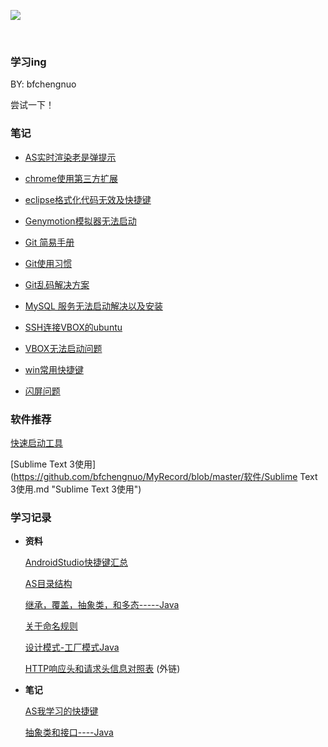 ![](https://github.com/bfchengnuo/MyRecord/blob/master/img%2Flove.png)

<br >

### 学习ing

BY: bfchengnuo

尝试一下！

### 笔记

- [AS实时渲染老是弹提示](https://github.com/bfchengnuo/MyRecord/tree/master/%E7%AC%94%E8%AE%B0/AS实时渲染报错.md)

- [chrome使用第三方扩展](https://github.com/bfchengnuo/MyRecord/tree/master/%E7%AC%94%E8%AE%B0/chrome使用第三方扩展.md)

- [eclipse格式化代码无效及快捷键](https://github.com/bfchengnuo/MyRecord/tree/master/%E7%AC%94%E8%AE%B0/eclipse格式化代码无效及快捷键.md)

- [Genymotion模拟器无法启动](https://github.com/bfchengnuo/MyRecord/tree/master/%E7%AC%94%E8%AE%B0/Genymotion模拟器无法启动.md)

- [Git 简易手册](https://github.com/bfchengnuo/MyRecord/blob/master/%E7%AC%94%E8%AE%B0/Git%20%E7%AE%80%E6%98%93%E6%89%8B%E5%86%8C.md "Git 简易手册")

- [Git使用习惯](https://github.com/bfchengnuo/MyRecord/tree/master/%E7%AC%94%E8%AE%B0/git技巧.md)

- [Git乱码解决方案](https://github.com/bfchengnuo/MyRecord/blob/master/%E7%AC%94%E8%AE%B0/Git%E4%B9%B1%E7%A0%81%E8%A7%A3%E5%86%B3%E6%96%B9%E6%A1%88.md "Git乱码解决方案")

- [MySQL 服务无法启动解决以及安装](https://github.com/bfchengnuo/MyRecord/tree/master/%E7%AC%94%E8%AE%B0/MySQL服务无法启动解决以及安装.md)

- [SSH连接VBOX的ubuntu](https://github.com/bfchengnuo/MyRecord/blob/master/%E7%AC%94%E8%AE%B0/SSH%E8%BF%9E%E6%8E%A5VBOX%E7%9A%84ubuntu.md "SSH连接VBOX的ubuntu")

- [VBOX无法启动问题](https://github.com/bfchengnuo/MyRecord/blob/master/%E7%AC%94%E8%AE%B0/VBOX%E6%97%A0%E6%B3%95%E5%90%AF%E5%8A%A8%E9%97%AE%E9%A2%98.md "VBOX无法启动问题")

- [win常用快捷键](https://github.com/bfchengnuo/MyRecord/tree/master/%E7%AC%94%E8%AE%B0/常用快捷键.md)

-  [闪屏问题](https://github.com/bfchengnuo/MyRecord/tree/master/%E7%AC%94%E8%AE%B0/闪屏问题.md)





### 软件推荐

[快速启动工具](https://github.com/bfchengnuo/MyRecord/blob/master/软件/快速启动工具.md "快速启动工具")

[Sublime Text 3使用](https://github.com/bfchengnuo/MyRecord/blob/master/软件/Sublime Text 3使用.md "Sublime Text 3使用")

### 学习记录

- **资料**


	[AndroidStudio快捷键汇总](https://github.com/bfchengnuo/MyRecord/blob/master/%E5%AD%A6%E4%B9%A0%E7%AC%94%E8%AE%B0%2F%E8%B5%84%E6%96%99%2FAndroidStudio%E5%BF%AB%E6%8D%B7%E9%94%AE%E6%B1%87%E6%80%BB.md "AndroidStudio快捷键汇总")

	[AS目录结构](https://github.com/bfchengnuo/MyRecord/blob/master/%E5%AD%A6%E4%B9%A0%E7%AC%94%E8%AE%B0%2F%E8%B5%84%E6%96%99%2FAS%E7%9B%AE%E5%BD%95%E7%BB%93%E6%9E%84.md "AS目录结构")
	
	
	[继承，覆盖，抽象类，和多态-----Java](https://github.com/bfchengnuo/MyRecord/blob/master/%E5%AD%A6%E4%B9%A0%E7%AC%94%E8%AE%B0%2F%E8%B5%84%E6%96%99%2F%E7%BB%A7%E6%89%BF%EF%BC%8C%E8%A6%86%E7%9B%96%EF%BC%8C%E6%8A%BD%E8%B1%A1%E7%B1%BB%EF%BC%8C%E5%92%8C%E5%A4%9A%E6%80%81.md)
	
	
	[关于命名规则](https://github.com/bfchengnuo/MyRecord/blob/master/%E5%AD%A6%E4%B9%A0%E7%AC%94%E8%AE%B0%2F%E8%B5%84%E6%96%99%2F%E5%91%BD%E5%90%8D%E8%A7%84%E5%88%99.md "命名规则")

	[设计模式-工厂模式Java](https://github.com/bfchengnuo/MyRecord/blob/master/%E5%AD%A6%E4%B9%A0%E7%AC%94%E8%AE%B0%2F%E8%B5%84%E6%96%99%2F%E8%AE%BE%E8%AE%A1%E6%A8%A1%E5%BC%8F-%E5%B7%A5%E5%8E%82%E6%A8%A1%E5%BC%8FJava.md)

	[HTTP响应头和请求头信息对照表](http://tools.jb51.net/table/http_header) (外链)

- **笔记**

	[AS我学习的快捷键](https://github.com/bfchengnuo/MyRecord/blob/master/%E5%AD%A6%E4%B9%A0%E7%AC%94%E8%AE%B0%2FAS%E5%BF%AB%E6%8D%B7%E9%94%AEK.md)
	
	[抽象类和接口----Java](https://github.com/bfchengnuo/MyRecord/blob/master/%E5%AD%A6%E4%B9%A0%E7%AC%94%E8%AE%B0%2F%E6%8A%BD%E8%B1%A1%E7%B1%BB%E5%92%8C%E6%8E%A5%E5%8F%A3java.md)
